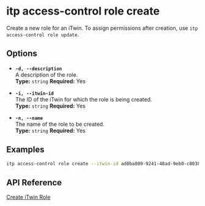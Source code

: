 # itp access-control role create

Create a new role for an iTwin. To assign permissions after creation, use `itp access-control role update`.

## Options

- **`-d, --description`**  
  A description of the role.  
  **Type:** `string` **Required:** Yes

- **`-i, --itwin-id`**  
  The ID of the iTwin for which the role is being created.  
  **Type:** `string` **Required:** Yes

- **`-n, --name`**  
  The name of the role to be created.  
  **Type:** `string` **Required:** Yes

## Examples

```bash
itp access-control role create --itwin-id ad0ba809-9241-48ad-9eb0-c8038c1a1d51 --name "Project Manager" --description "Manages all aspects of the project"
```

## API Reference

[Create iTwin Role](https://developer.bentley.com/apis/access-control-v2/operations/create-iTwin-role/)